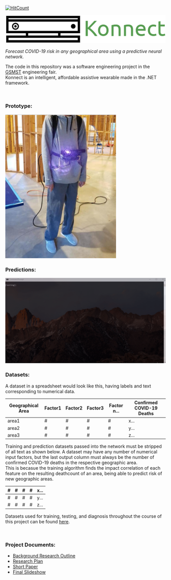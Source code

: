 [![HitCount](http://hits.dwyl.com/hershyz/CRNN.svg)](http://hits.dwyl.com/hershyz/CRNN)

<img src="https://raw.githubusercontent.com/sam-shridhar1950f/konnect-cs/master/logo.png"/>
<p><i>Forecast COVID-19 risk in any geographical area using a predictive neural network.</i></p>



<p>
  The code in this repository was a software engineering project in the <a href="https://www.gcpsk12.org/gsmst">GSMST</a> engineering fair.<br/>
  Konnect is an intelligent, affordable assistive wearable made in the .NET framework.
</p>

<br/>

<h3>Prototype:</h3>
<img src="https://raw.githubusercontent.com/sam-shridhar1950f/konnect-cs/master/Documentation/model.PNG"/>

<h3>Predictions:</h3>
<img src="https://raw.githubusercontent.com/hershyz/CRNN/main/assets/testing.gif"/>

<h3>Datasets:</h3>
<p>A dataset in a spreadsheet would look like this, having labels and text corresponding to numerical data.</p>
<table class="tg">
<thead>
  <tr>
    <th class="tg-0pky">Geographical Area</th>
    <th class="tg-0pky">Factor1</th>
    <th class="tg-0pky">Factor2</th>
    <th class="tg-0pky">Factor3</th>
    <th class="tg-0pky">Factor n...</th>
    <th class="tg-0lax">Confirmed COVID-19 Deaths</th>
  </tr>
</thead>
<tbody>
  <tr>
    <td class="tg-0pky">area1</td>
    <td class="tg-0pky">#</td>
    <td class="tg-0pky">#</td>
    <td class="tg-0pky">#</td>
    <td class="tg-0pky">#</td>
    <td class="tg-0lax">x...</td>
  </tr>
  <tr>
    <td class="tg-0pky">area2</td>
    <td class="tg-0pky">#</td>
    <td class="tg-0pky">#</td>
    <td class="tg-0pky">#</td>
    <td class="tg-0pky">#</td>
    <td class="tg-0lax">y...</td>
  </tr>
  <tr>
    <td class="tg-0pky">area3</td>
    <td class="tg-0pky">#</td>
    <td class="tg-0pky">#</td>
    <td class="tg-0pky">#</td>
    <td class="tg-0pky">#</td>
    <td class="tg-0lax">z...</td>
  </tr>
</tbody>
</table>

<p>
  Training and prediction datasets passed into the network must be stripped of all text as shown below.
  A dataset may have any number of numerical input factors, but the last output column must always be the number of confirmed COVID-19 deaths in the respective geographic area.<br/>
  This is becasue the training algorithm finds the impact correlation of each feature on the resulting deathcount of an area, being able to predict risk of new geographic areas.
</p> 

<table class="tg">
<thead>
  <tr>
    <th class="tg-0pky">#</th>
    <th class="tg-0pky">#</th>
    <th class="tg-0pky">#</th>
    <th class="tg-0pky">#</th>
    <th class="tg-0lax">x...</th>
  </tr>
</thead>
<tbody>
  <tr>
    <td class="tg-0pky">#</td>
    <td class="tg-0pky">#</td>
    <td class="tg-0pky">#</td>
    <td class="tg-0pky">#</td>
    <td class="tg-0lax">y...</td>
  </tr>
  <tr>
    <td class="tg-0pky">#</td>
    <td class="tg-0pky">#</td>
    <td class="tg-0pky">#</td>
    <td class="tg-0pky">#</td>
    <td class="tg-0lax">z...</td>
  </tr>
</tbody>
</table>

<p>Datasets used for training, testing, and diagnosis throughout the course of this project can be found <a href="https://github.com/hershyz/CRNN/tree/main/datasets">here</a>.</p>

<br/>

<h3>Project Documents:</h3>
<ul>
  <li><a href="https://github.com/hershyz/CRNN/blob/main/documents/Background%20Research%20Outline.pdf">Background Research Outline</a></li>
  <li><a href="https://github.com/hershyz/CRNN/blob/main/documents/Research%20Plan.pdf">Research Plan</a></li>
  <li><a href="https://github.com/sam-shridhar1950f/konnect-cs/blob/master/Paper/Kinect Analysis of Obstacles & Feedback for the Visually-Impaired.pdf">Short Paper</a></li>
  <li><a href="https://github.com/sam-shridhar1950f/konnect-cs/blob/master/Documentation/Slideshow.pdf">Final Slideshow</a></li>
</ul>
